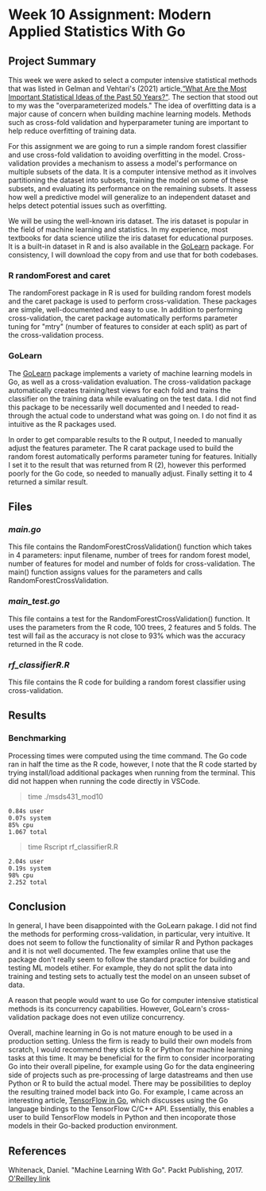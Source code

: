 # Week 10 Assignment: Modern Applied Statistics With Go

## Project Summary
This week we were asked to select a computer intensive statistical methods that was listed in Gelman and Vehtari's (2021) article,[“What Are the Most Important Statistical Ideas of the Past 50 Years?"](https://arxiv.org/abs/2012.00174). The section that stood out to my was the "overparameterized models." The idea of overfitting data is a major cause of concern when building machine learning models. Methods such as cross-fold validation and hyperparameter tuning are important to help reduce overfitting of training data. 

For this assignment we are going to run a simple random forest classifier and use cross-fold validation to avoiding overfitting in the model. Cross-validation provides a mechanism to assess a model's performance on multiple subsets of the data. It is a computer intensive method as it involves partitioning the dataset into subsets, training the model on some of these subsets, and evaluating its performance on the remaining subsets. It assess how well a predictive model will generalize to an independent dataset and helps detect potential issues such as overfitting.

We will be using the well-known iris dataset. The iris dataset is popular in the field of machine learning and statistics. In my experience, most textbooks for data science utilize the iris dataset for educational purposes. It is a built-in dataset in R and is also available in the [GoLearn](https://github.com/sjwhitworth/golearn/blob/master/examples/datasets/iris.csv) package. For consistency, I will download the copy from and use that for both codebases.

### R randomForest and caret
The randomForest package in R is used for building random forest models and the caret package is used to perform cross-validation. These packages are simple, well-documented and easy to use. In addition to performing cross-validation, the caret package automatically performs parameter tuning for "mtry" (number of features to consider at each split) as part of the cross-validation process.

### GoLearn
The [GoLearn](https://github.com/sjwhitworth/golearn) package implements a variety of machine learning models in Go, as well as a cross-validation evaluation. The cross-validation package automatically creates training/test views for each fold and trains the classifier on the training data while evaluating on the test data. I did not find this package to be necessarily well documented and I needed to read-through the actual code to understand what was going on. I do not find it as intuitive as the R packages used.

In order to get comparable results to the R output, I needed to manually adjust the features parameter. The R carat package used to build the random forest automatically performs parameter tuning for features. Initially I set it to the result that was returned from R (2), however this performed poorly for the Go code, so needed to manually adjust. Finally setting it to 4 returned a similar result.

## Files
### *main.go*
This file contains the RandomForestCrossValidation() function which takes in 4 parameters: input filename, number of trees for random forest model, number of features for model and number of folds for cross-validation. The main() function assigns values for the parameters and calls RandomForestCrossValidation.

### *main_test.go*
This file contains a test for the RandomForestCrossValidation() function. It uses the parameters from the R code, 100 trees, 2 features and 5 folds. The test will fail as the accuracy is not close to 93% which was the accuracy returned in the R code.

### *rf_classifierR.R*
This file contains the R code for building a random forest classifier using cross-validation.

## Results
### Benchmarking
Processing times were computed using the time command. The Go code ran in half the time as the R code, however, I note that the R code started by trying install/load additional packages when running from the terminal. This did not happen when running the code directly in VSCode.

> time ./msds431_mod10
```
0.84s user 
0.07s system 
85% cpu 
1.067 total
```
> time Rscript rf_classifierR.R
```
2.04s user 
0.19s system 
98% cpu 
2.252 total
```

## Conclusion
In general, I have been disappointed with the GoLearn pakage. I did not find the methods for performing cross-validation, in particular, very intuitive. It does not seem to follow the functionality of similar R and Python packages and it is not well documented. The few examples online that use the package don't really seem to follow the standard practice for building and testing ML models etiher. For example, they do not split the data into training and testing sets to actually test the model on an unseen subset of data. 

A reason that people would want to use Go for computer intensive statistical methods is its concurrency capabilities. However, GoLearn's cross-validation package does not even utilize concurrency. 

Overall, machine learning in Go is not mature enough to be used in a production setting. Unless the firm is ready to build their own models from scratch, I would recommend they stick to R or Python for machine learning tasks at this time. It may be beneficial for the firm to consider incorporating Go into their overall pipeline, for example using Go for the data engineering side of projects such as pre-processing of large datastreams and then use Python or R to build the actual model. There may be possibilities to deploy the resulting trained model back into Go. For example, I came across an interesting article, [TensorFlow in Go](https://medium.com/@exyzzy/tensorflow-in-go-9387fc130f50), which discusses using the Go language bindings to the TensorFlow C/C++ API. Essentially, this enables a user to build TensorFlow models in Python and then incoporate those models in their Go-backed production environment.

## References

Whitenack, Daniel. "Machine Learning With Go". Packt Publishing, 2017. 
[O'Reilley link](https://learning.oreilly.com/library/view/machine-learning-with/9781785882104/7e948a5b-542e-4d66-ae40-5b2964afc905.xhtml)